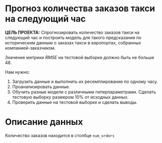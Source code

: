 # Прогноз количества заказов такси на следующий час

**ЦЕЛЬ ПРОЕКТА:** Спрогнозировать количество заказов такси на следующий час и построить модель для такого предсказания по историческим данным о заказах такси в аэропортах, собранных компанией-заказчиком.  

Значение метрики *RMSE* на тестовой выборке должно быть не больше 48.

Нам нужно:

1. Загрузить данные и выполнить их ресемплирование по одному часу.
2. Проанализировать данные.
3. Обучить разные модели с различными гиперпараметрами. Сделать тестовую выборку размером 10% от исходных данных.
4. Проверить данные на тестовой выборке и сделать выводы.

# Описание данных  

Количество заказов находится в столбце `num_orders`

